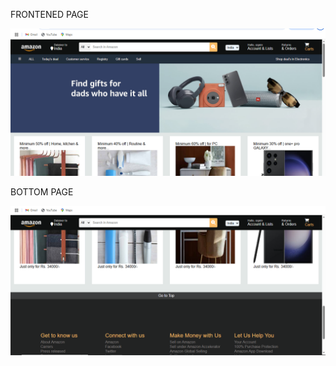 FRONTENED PAGE 

![Amazon Clone Screenshot](https://raw.githubusercontent.com/karadiya98/AMAZON/2188c18890f06273b23e21847e4ed98ac4791816/clone_amazon/Screenshot%20(19).png)


BOTTOM PAGE 

![Amazon Clone Screenshot](https://raw.githubusercontent.com/karadiya98/AMAZON/2188c18890f06273b23e21847e4ed98ac4791816/clone_amazon/Screenshot%20(20).png)
